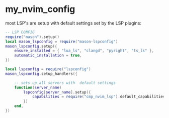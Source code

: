 # my_nvim_config

most LSP's are setup with default settings set by the LSP plugins:

```lua
-- LSP CONFIG
require("mason").setup()
local mason_lspconfig = require("mason-lspconfig")
mason_lspconfig.setup({
	ensure_installed = { "lua_ls", "clangd", "pyright", "ts_ls" },
	automatic_installation = true,
})

local lspconfig = require("lspconfig")
mason_lspconfig.setup_handlers({

	-- sets up all servers with  default settings
	function(server_name)
		lspconfig[server_name].setup({
			capabilities = require("cmp_nvim_lsp").default_capabilities(),
		})
	end,
})
```
